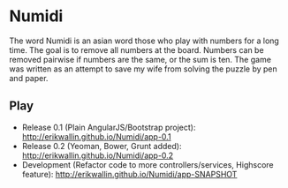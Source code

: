 Numidi
======

The word Numidi is an asian word those who play with numbers for a long time. The goal is to remove all numbers at the board. Numbers can be removed pairwise if numbers are the same, or the sum is ten. The game was written as an attempt to save my wife from solving the puzzle by pen and paper.

Play
----
* Release 0.1 (Plain AngularJS/Bootstrap project): <http://erikwallin.github.io/Numidi/app-0.1>
* Release 0.2 (Yeoman, Bower, Grunt added): <http://erikwallin.github.io/Numidi/app-0.2>
* Development (Refactor code to more controllers/services, Highscore feature): <http://erikwallin.github.io/Numidi/app-SNAPSHOT>

